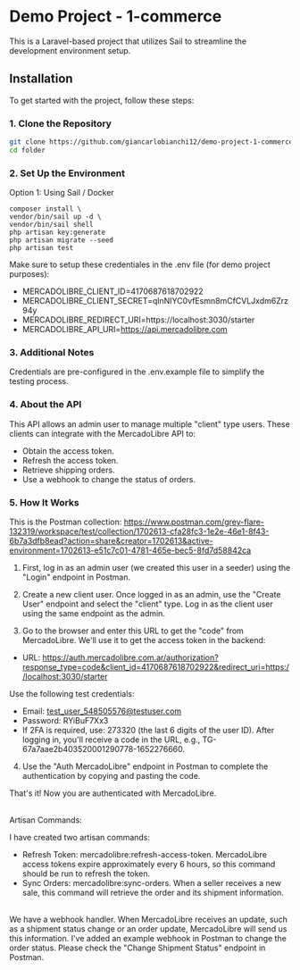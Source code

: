# Demo Project - 1-commerce

This is a Laravel-based project that utilizes Sail to streamline the development environment setup.

## Installation

To get started with the project, follow these steps:

### 1. Clone the Repository

```bash
git clone https://github.com/giancarlobianchi12/demo-project-1-commerce
cd folder
```

### 2. Set Up the Environment

Option 1: Using Sail / Docker
```
composer install \
vendor/bin/sail up -d \
vendor/bin/sail shell
php artisan key:generate
php artisan migrate --seed
php artisan test

```

Make sure to setup these credentiales in the .env file (for demo project purposes):
- MERCADOLIBRE_CLIENT_ID=4170687618702922
- MERCADOLIBRE_CLIENT_SECRET=qlnNIYC0vfEsmn8mCfCVLJxdm6Zrz94y
- MERCADOLIBRE_REDIRECT_URI=https://localhost:3030/starter
- MERCADOLIBRE_API_URI=https://api.mercadolibre.com


### 3. Additional Notes

Credentials are pre-configured in the .env.example file to simplify the testing process.

### 4. About the API

This API allows an admin user to manage multiple "client" type users. These clients can integrate with the MercadoLibre API to:

- Obtain the access token.
- Refresh the access token.
- Retrieve shipping orders.
- Use a webhook to change the status of orders.

### 5. How It Works

This is the Postman collection: https://www.postman.com/grey-flare-132319/workspace/test/collection/1702613-cfa28fc3-1e2e-46e1-8f43-6b7a3dfb8ead?action=share&creator=1702613&active-environment=1702613-e51c7c01-4781-465e-bec5-8fd7d58842ca

1. First, log in as an admin user (we created this user in a seeder) using the "Login" endpoint in Postman.
2. Create a new client user. Once logged in as an admin, use the "Create User" endpoint and select the "client" type.
Log in as the client user using the same endpoint as the admin.

3. Go to the browser and enter this URL to get the "code" from MercadoLibre. We'll use it to get the access token in the backend:

- URL: https://auth.mercadolibre.com.ar/authorization?response_type=code&client_id=4170687618702922&redirect_uri=https://localhost:3030/starter

Use the following test credentials:

- Email: test_user_548505576@testuser.com
- Password: RYiBuF7Xx3
- If 2FA is required, use: 273320 (the last 6 digits of the user ID).
After logging in, you'll receive a code in the URL, e.g., TG-67a7aae2b403520001290778-1652276660.

4. Use the "Auth MercadoLibre" endpoint in Postman to complete the authentication by copying and pasting the code.

That's it! Now you are authenticated with MercadoLibre.

\
Artisan Commands:

I have created two artisan commands:

- Refresh Token: mercadolibre:refresh-access-token. MercadoLibre access tokens expire approximately every 6 hours, so this command should be run to refresh the token.
- Sync Orders: mercadolibre:sync-orders. When a seller receives a new sale, this command will retrieve the order and its shipment information.


\
We have a webhook handler. When MercadoLibre receives an update, such as a shipment status change or an order update, MercadoLibre will send us this information. I've added an example webhook in Postman to change the order status. Please check the "Change Shipment Status" endpoint in Postman.
